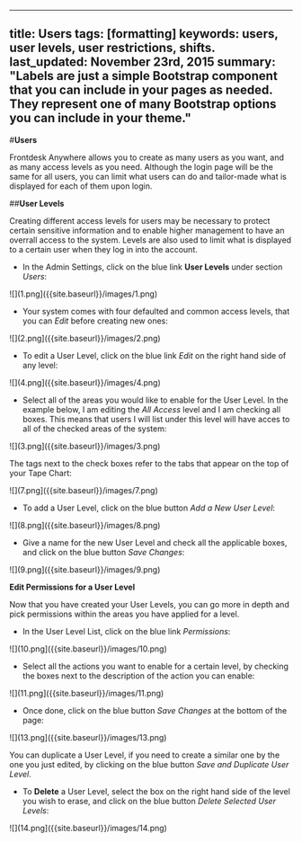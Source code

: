 
---
title: Users
tags: [formatting]
keywords: users, user levels, user restrictions, shifts.
last_updated: November 23rd, 2015
summary: "Labels are just a simple Bootstrap component that you can include in your pages as needed. They represent one of many Bootstrap options you can include in your theme."
---

#**Users**

Frontdesk Anywhere allows you to create as many users as you want, and as many access levels as you need. Although the login page will be the same for all users, you can limit what users can do and tailor-made what is displayed for each of them upon login.

##**User Levels**  

Creating different access levels for users may be necessary to protect certain sensitive information and to enable higher management to have an overrall access to the system. Levels are also used to limit what is displayed to a certain user when they log in into the account.  

 - In the Admin Settings, click on the blue link **User Levels** under section _Users_:  
 
 ![](1.png]({{site.baseurl}}/images/1.png)  
 
 - Your system comes with four defaulted and common access levels, that you can _Edit_ before creating new ones:
 
 ![](2.png]({{site.baseurl}}/images/2.png)  
 
 - To edit a User Level, click on the blue link _Edit_ on the right hand side of any level:  
 
 ![](4.png]({{site.baseurl}}/images/4.png)  
 
 - Select all of the areas you would like to enable for the User Level. In the example below, I am editing the _All Access_ level and I am checking all boxes. This means that users I will list under this level will have acces to all of the checked areas of the system:  
 
 ![](3.png]({{site.baseurl}}/images/3.png)  
 
The tags next to the check boxes refer to the tabs that appear on the top of your Tape Chart:  

![](7.png]({{site.baseurl}}/images/7.png)  


 - To add a User Level, click on the blue button _Add a New User Level_:  
 
 ![](8.png]({{site.baseurl}}/images/8.png)  
 
 - Give a name for the new User Level and check all the applicable boxes, and click on the blue button _Save Changes_:  
 
 ![](9.png]({{site.baseurl}}/images/9.png)  
 
 **Edit Permissions for a User Level**
 
 Now that you have created your User Levels, you can go more in depth and pick permissions within the areas you have applied for a level.
 
 - In the User Level List, click on the blue link _Permissions_:  
 
 ![](10.png]({{site.baseurl}}/images/10.png)  
 
 - Select all the actions you want to enable for a certain level, by checking the boxes next to the description of the action you can enable:  
 
 ![](11.png]({{site.baseurl}}/images/11.png)  
 
 - Once done, click on the blue button _Save Changes_ at the bottom of the page:  
 
 ![](13.png]({{site.baseurl}}/images/13.png)  
 
 You can duplicate a User Level, if you need to create a similar one by the one you just edited, by clicking on the blue button _Save and Duplicate User Level_.  
 
 - To **Delete** a User Level, select the box on the right hand side of the level you wish to erase, and click on the blue button _Delete Selected User Levels_:  
 
 ![](14.png]({{site.baseurl}}/images/14.png)







 

 




 

 
 

